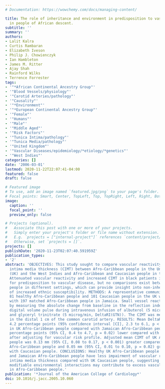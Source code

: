 ```yaml
---
# Documentation: https://wowchemy.com/docs/managing-content/

title: The role of inheritance and environment in predisposition to vascular disease
  in people of African descent.
subtitle: ''
summary: ''
authors:
- Lalit Kalra
- Curtis Rambaran
- Elizabeth Iveson
- Philip J. Chowienczyk
- Ian Hambleton
- James M. Ritter
- Ajay Shah
- Rainford Wilks
- Terrence Forrester
tags:
- '"*African Continental Ancestry Group"'
- '"Blood Vessels/physiology"'
- '"Carotid Arteries/pathology"'
- '"Causality"'
- '"*Environment"'
- '"*European Continental Ancestry Group"'
- '"Female"'
- '"Humans"'
- '"Male"'
- '"Middle Aged"'
- '"Risk Factors"'
- '"Tunica Intima/pathology"'
- '"Tunica Media/pathology"'
- '"United Kingdom"'
- '"Vascular Diseases/epidemiology/*etiology/*genetics"'
- '"West Indies"'
categories: []
date: '2006-03-01'
lastmod: 2020-11-22T22:07:41-04:00
featured: false
draft: false

# Featured image
# To use, add an image named `featured.jpg/png` to your page's folder.
# Focal points: Smart, Center, TopLeft, Top, TopRight, Left, Right, BottomLeft, Bottom, BottomRight.
image:
  caption: ''
  focal_point: ''
  preview_only: false

# Projects (optional).
#   Associate this post with one or more of your projects.
#   Simply enter your project's folder or file name without extension.
#   E.g. `projects = ["internal-project"]` references `content/project/deep-learning/index.md`.
#   Otherwise, set `projects = []`.
projects: []
publishDate: '2020-11-23T02:07:40.591959Z'
publication_types:
- '2'
abstract: 'OBJECTIVES: This study sought to compare vascular reactivity and carotid
  intima media thickness (CIMT) between Afro-Caribbean people in the United Kingdom
  (UK) and the West Indies and Afro-Caribbean and Caucasian people in the UK. BACKGROUND:
  Attenuated vascular reactivity and increased CIMT in black patients is seen as evidence
  for predisposition to vascular disease, but no comparisons exist between Afro-Caribbean
  people in different settings, which can provide insight into non-inherited determinants
  of increased ethnic susceptibility. METHODS: A representative community sample of
  81 healthy Afro-Caribbean people and 101 Caucasian people in the UK was compared
  with 197 matched Afro-Caribbean people in Jamaica. Small vessel reactivity was assessed
  by measuring the absolute change from baseline in the reflection index (RI) of the
  digital volume pulse during intravenous infusion of albuterol (5 microg/min, DeltaRI(ALB))
  and glyceryl trinitrate (5 microg/min, DeltaRI(GTN)). The CIMT was measured ultrasonographically
  in the distal 1 cm of the common carotid artery. RESULTS: Mean DeltaRI(ALB) was
  4.2 percentage points (95% confidence interval [CI], 2.3 to 6.1, p < 0.001) lower
  in UK Afro-Caribbean people compared with Jamaican Afro-Caribbean people and 2.6
  percentage points (95% CI, 0.4 to 4.7, p = 0.02) lower compared with Caucasian people,
  after adjusting for vascular risk profile. Adjusted mean CIMT of UK Afro-Caribbean
  people was 0.13 mm (95% CI, 0.08 to 0.17, p < 0.001) greater compared with Jamaican
  Afro-Caribbean people and 0.05 mm (95% CI, 0.01 to 0.10, p = 0.02) greater compared
  with Caucasian people. CONCLUSIONS: Healthy UK Afro-Caribbean people have greater
  and Jamaican Afro-Caribbean people have less impairment of vascular reactivity and
  intima media thickness compared with UK Caucasian people, suggesting that potentially
  modifiable environmental interactions may contribute to excess vascular disease
  in Afro-Caribbean people.'
publication: '*Journal of the American College of Cardiology*'
doi: 10.1016/j.jacc.2005.10.060
---
```

